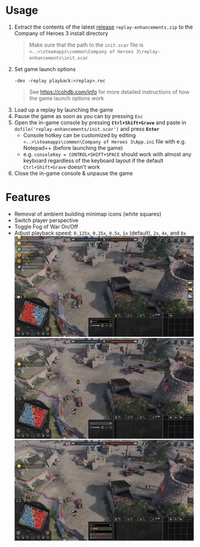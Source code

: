 
# Usage
1. Extract the contents of the latest [release](https://github.com/Janne252/coh3-replay-enhancements/releases) `replay-enhancements.zip` to the Company of Heroes 3 install directory
    > Make sure that the path to the `init.scar` file is `<..>\steamapps\common\Company of Heroes 3\replay-enhancements\init.scar`
1. Set game launch options
    ```
    -dev -replay playback:<replay>.rec
    ```
    > See https://cohdb.com/info for more detailed instructions of how the game launch options work
1. Load up a replay by launching the game
1. Pause the game as soon as you can by pressing `Esc`
1. Open the in-game console by pressing **`Ctrl+Shift+Grave`** and paste in `dofile('replay-enhancements/init.scar')` and press **`Enter`**
    - Console hotkey can be customized by editing `<..>\steamapps\common\Company of Heroes 3\App.ini` file with e.g. Notepad++ (before launching the game)
    - e.g. `consoleKey = CONTROL+SHIFT+SPACE` should work with almost any keyboard regardless of the keyboard layout if the default `Ctrl+Shift+Grave` doesn't work
1. Close the in-game console & unpause the game

# Features
- Removal of ambient building minimap icons (white squares)
- Switch player perspective
- Toggle Fog of War On/Off
- Adjust playback speed: `0.125x`, `0.25x`, `0.5x`, `1x` (default), `2x`, `4x`, and `8x`
[<img src="screenshots/20230319194449_1.jpg" width="512" />](screenshots/20230319194449_1.jpg)
[<img src="screenshots/20230319194451_1.jpg" width="512" />](screenshots/20230319194451_1.jpg)
[<img src="screenshots/20230319194452_1.jpg" width="512" />](screenshots/20230319194452_1.jpg)